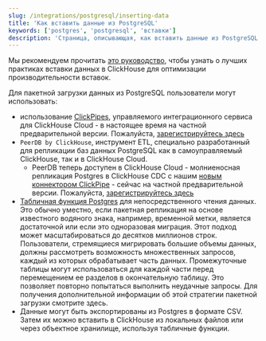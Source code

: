 ```yaml
---
slug: /integrations/postgresql/inserting-data
title: 'Как вставить данные из PostgreSQL'
keywords: ['postgres', 'postgresql', 'вставки']
description: 'Страница, описывающая, как вставить данные из PostgreSQL с помощью ClickPipes, PeerDB или табличной функции Postgres'
---
```


Мы рекомендуем прочитать [это руководство](/guides/inserting-data), чтобы узнать о лучших практиках вставки данных в ClickHouse для оптимизации производительности вставок.

Для пакетной загрузки данных из PostgreSQL пользователи могут использовать:

- использование [ClickPipes](/integrations/clickpipes/postgres), управляемого интеграционного сервиса для ClickHouse Cloud - в настоящее время на частной предварительной версии. Пожалуйста, [зарегистрируйтесь здесь](https://clickpipes.peerdb.io/)
- `PeerDB by ClickHouse`, инструмент ETL, специально разработанный для репликации баз данных PostgreSQL как в самоуправляемый ClickHouse, так и в ClickHouse Cloud.
    - PeerDB теперь доступен в ClickHouse Cloud - молниеносная репликация Postgres в ClickHouse CDC с нашим [новым коннектором ClickPipe](/integrations/clickpipes/postgres) - сейчас на частной предварительной версии. Пожалуйста, [зарегистрируйтесь здесь](https://clickpipes.peerdb.io/)
- [Табличная функция Postgres](/sql-reference/table-functions/postgresql) для непосредственного чтения данных. Это обычно уместно, если пакетная репликация на основе известного водяного знака, например, временной метки, является достаточной или если это одноразовая миграция. Этот подход может масштабироваться до десятков миллионов строк. Пользователи, стремящиеся мигрировать большие объемы данных, должны рассмотреть возможность множественных запросов, каждый из которых обрабатывает часть данных. Промежуточные таблицы могут использоваться для каждой части перед перемещением ее разделов в окончательную таблицу. Это позволяет повторно попытаться выполнить неудачные запросы. Для получения дополнительной информации об этой стратегии пакетной загрузки смотрите здесь.
- Данные могут быть экспортированы из Postgres в формате CSV. Затем их можно вставить в ClickHouse из локальных файлов или через объектное хранилище, используя табличные функции.
